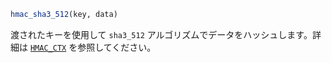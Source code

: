```julia
hmac_sha3_512(key, data)
```

渡されたキーを使用して `sha3_512` アルゴリズムでデータをハッシュします。詳細は [`HMAC_CTX`](@ref) を参照してください。
